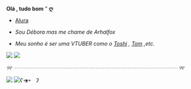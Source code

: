 

  **Olá , tudo bom** "  **ღ**
 
-  [Alura](https://cursos.alura.com.br) 

-  _Sou Débora mas  me chame de Arhalfox_

- _Meu sonho é ser uma VTUBER como o  [Toshi](https://youtu.be/WAkSaeFo3W0)  , [Tom](https://youtu.be/DFdQSH2CAME?feature=shared) ,etc._

 ![](https://media.tenor.com/SKKWSyUc8yQAAAAm/chainavt-chaina.webp)   ![](https://media.tenor.com/F_VLCN0YntwAAAAm/neuro-sticker-neuro-sama.webp)     

*୨୧ ┈┈┈┈┈┈┈┈┈┈┈┈┈┈┈┈┈┈┈┈┈┈┈┈┈┈┈┈┈┈┈ ୨୧*

![](https://media.tenor.com/83AwS0w9xxwAAAAM/anime-male.gif)     ![](https://media.tenor.com/UFtGFurre6AAAAAM/anime-dark.gif)_ʕ￫ᴥ￩　ʔ_

<!---
ArhalFox/ArhalFox is a ✨ special ✨ repository because its `README.md` (this file) appears on your GitHub profile.
You can click the Preview link to take a look at your changes.
--->
